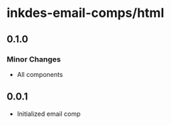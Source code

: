 # inkdes-email-comps/html

## 0.1.0

### Minor Changes

- All components

## 0.0.1

- Initialized email comp
